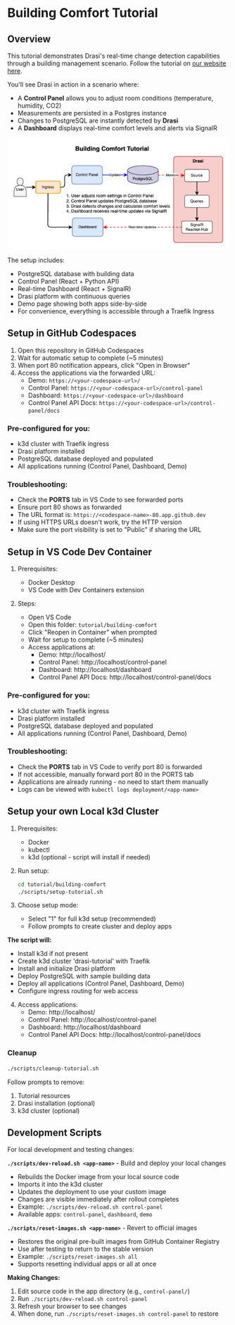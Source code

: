# Building Comfort Tutorial

## Overview

This tutorial demonstrates Drasi's real-time change detection capabilities through a building management scenario.
Follow the tutorial on [our website here](https://drasi.io/tutorials/building-comfort/).

You'll see Drasi in action in a scenario where:
- A **Control Panel** allows you to adjust room conditions (temperature, humidity, CO2)
- Measurements are persisted in a Postgres instance
- Changes to PostgreSQL are instantly detected by **Drasi**
- A **Dashboard** displays real-time comfort levels and alerts via SignalR

![Architecture of setup including a control panel for room sensors. Measurements stored in PostgreSQL database, and a realtime dashboard built using Drasi.](images/building-comfort-architecture.png "Building Comfort Tutorial Setup")

The setup includes:
- PostgreSQL database with building data
- Control Panel (React + Python API)
- Real-time Dashboard (React + SignalR)
- Drasi platform with continuous queries
- Demo page showing both apps side-by-side
- For convenience, everything is accessible through a Traefik Ingress

## Setup in GitHub Codespaces

1. Open this repository in GitHub Codespaces
2. Wait for automatic setup to complete (~5 minutes)
3. When port 80 notification appears, click "Open in Browser"
4. Access the applications via the forwarded URL:
   - Demo: `https://<your-codespace-url>/`
   - Control Panel: `https://<your-codespace-url>/control-panel`
   - Dashboard: `https://<your-codespace-url>/dashboard`
   - Control Panel API Docs: `https://<your-codespace-url>/control-panel/docs`

### Pre-configured for you:
- k3d cluster with Traefik ingress
- Drasi platform installed
- PostgreSQL database deployed and populated
- All applications running (Control Panel, Dashboard, Demo)

### Troubleshooting:
- Check the **PORTS** tab in VS Code to see forwarded ports
- Ensure port 80 shows as forwarded
- The URL format is: `https://<codespace-name>-80.app.github.dev`
- If using HTTPS URLs doesn't work, try the HTTP version
- Make sure the port visibility is set to "Public" if sharing the URL

## Setup in VS Code Dev Container

1. Prerequisites:
   - Docker Desktop
   - VS Code with Dev Containers extension

2. Steps:
   - Open VS Code
   - Open this folder: `tutorial/building-comfort`
   - Click "Reopen in Container" when prompted
   - Wait for setup to complete (~5 minutes)
   - Access applications at:
     - Demo: http://localhost/
     - Control Panel: http://localhost/control-panel
     - Dashboard: http://localhost/dashboard
     - Control Panel API Docs: http://localhost/control-panel/docs

### Pre-configured for you:
- k3d cluster with Traefik ingress
- Drasi platform installed
- PostgreSQL database deployed and populated
- All applications running (Control Panel, Dashboard, Demo)

### Troubleshooting:
- Check the **PORTS** tab in VS Code to verify port 80 is forwarded
- If not accessible, manually forward port 80 in the PORTS tab
- Applications are already running - no need to start them manually
- Logs can be viewed with `kubectl logs deployment/<app-name>`

## Setup your own Local k3d Cluster

1. Prerequisites:
   - Docker
   - kubectl
   - k3d (optional - script will install if needed)

2. Run setup:
   ```bash
   cd tutorial/building-comfort
   ./scripts/setup-tutorial.sh
   ```

3. Choose setup mode:
   - Select "1" for full k3d setup (recommended)
   - Follow prompts to create cluster and deploy apps

**The script will:**
- Install k3d if not present
- Create k3d cluster 'drasi-tutorial' with Traefik
- Install and initialize Drasi platform
- Deploy PostgreSQL with sample building data
- Deploy all applications (Control Panel, Dashboard, Demo)
- Configure ingress routing for web access

4. Access applications:
   - Demo: http://localhost/
   - Control Panel: http://localhost/control-panel
   - Dashboard: http://localhost/dashboard
   - Control Panel API Docs: http://localhost/control-panel/docs

### Cleanup

```bash
./scripts/cleanup-tutorial.sh
```

Follow prompts to remove:
1. Tutorial resources
2. Drasi installation (optional)
3. k3d cluster (optional)

## Development Scripts

For local development and testing changes:

**`./scripts/dev-reload.sh <app-name>`** - Build and deploy your local changes
- Rebuilds the Docker image from your local source code
- Imports it into the k3d cluster
- Updates the deployment to use your custom image
- Changes are visible immediately after rollout completes
- Example: `./scripts/dev-reload.sh control-panel`
- Available apps: `control-panel`, `dashboard`, `demo`

**`./scripts/reset-images.sh <app-name>`** - Revert to official images
- Restores the original pre-built images from GitHub Container Registry
- Use after testing to return to the stable version
- Example: `./scripts/reset-images.sh all`
- Supports resetting individual apps or all at once

**Making Changes:**
1. Edit source code in the app directory (e.g., `control-panel/`)
2. Run `./scripts/dev-reload.sh control-panel`
3. Refresh your browser to see changes
4. When done, run `./scripts/reset-images.sh control-panel` to restore